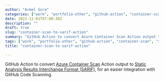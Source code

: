 ```yaml
---
author: "Armel Soro"
categories: ["work", "portfolio-other", "github-action", "container-scan", "sarif"]
date: 2021-12-01T07:00:30Z
description: ""
draft: true
slug: "container-scan-to-sarif-action"
summary: "GitHub Action to convert Azure Container Scan Action output to Static Analysis Results Interchange Format (SARIF), for an easier integration with GitHub Code Scanning."
tags: ["work", "portfolio-other", "github-action", "container-scan", "sarif"]
title: "container-scan-to-sarif-action"

---
```



GitHub Action to convert [Azure Container Scan](https://github.com/Azure/container-scan) Action output to [Static Analysis Results Interchange Format (SARIF)](https://sarifweb.azurewebsites.net/), for an easier integration with GitHub Code Scanning.

